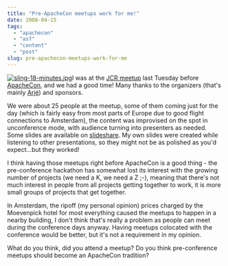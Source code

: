 ```yaml
---
title: "Pre-ApacheCon meetups work for me!"
date: 2008-04-15
tags: 
  - "apachecon"
  - "asf"
  - "content"
  - "post"
slug: pre-apachecon-meetups-work-for-me
---
```


[![sling-18-minutes.jpg](http://bdelacretaz.files.wordpress.com/2008/04/imagessling-18-minutes.jpg)](http://www.slideshare.net/bdelacretaz/sling-demo-jcr-meetup-2008)I was at the [JCR meetup](http://wiki.apache.org/jackrabbit/JcrMeetupApril2008) last Tuesday before [ApacheCon](http://eu.apachecon.com/eu2008/), and we had a good time! Many thanks to the organizers (that's mainly [Arjé](http://blogs.hippo.nl/arje/)) and sponsors.

We were about 25 people at the meetup, some of them coming just for the day (which is fairly easy from most parts of Europe due to good flight connections to Amsterdam), the content was improvised on the spot in unconference mode, with audience turning into presenters as needed. Some slides are available on [slideshare](http://www.slideshare.net/tag/jcr). My own slides were created while listening to other presentations, so they might not be as polished as you'd expect...but they worked!

I think having those meetups right before ApacheCon is a good thing - the pre-conference hackathon has somewhat lost its interest with the growing number of projects (we need a K, we need a Z ;-), meaning that there's not much interest in people from all projects getting together to work, it is more small groups of projects that get together.

In Amsterdam, the ripoff (my personal opinion) prices charged by the Moevenpick hotel for most everything caused the meetups to happen in a nearby building, I don't think that's really a problem as people can meet during the conference days anyway. Having meetups colocated with the conference would be better, but it's not a requirement in my opinion.

What do you think, did you attend a meetup? Do you think pre-conference meetups should become an ApacheCon tradition?
